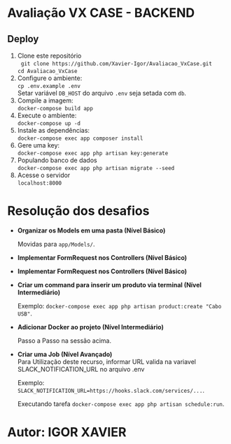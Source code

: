 # Avaliação VX CASE - BACKEND
  
## Deploy

 1. Clone este repositório  
 ` git clone https://github.com/Xavier-Igor/Avaliacao_VxCase.git`  
 `cd Avaliacao_VxCase`  
 2. Configure o ambiente:  
 `cp .env.example .env`  
 Setar variável `DB_HOST` do arquivo `.env` seja setada com `db`.
 3. Compile a imagem:  
 `docker-compose build app`  
 4. Execute o ambiente:  
 `docker-compose up -d`
 5. Instale as dependências:  
 `docker-compose exec app composer install`
 6. Gere uma key:  
 `docker-compose exec app php artisan key:generate`
 8. Populando banco de dados    
 `docker-compose exec app php artisan migrate --seed`  
 7. Acesse o servidor  
 `localhost:8000`  


# Resolução dos desafios

- **Organizar os Models em uma pasta (Nível Básico)**  

    Movidas para `app/Models/`.

- **Implementar FormRequest nos Controllers (Nível Básico)** 

- **Implementar FormRequest nos Controllers (Nível Básico)**   

- **Criar um command para inserir um produto via terminal (Nível Intermediário)**  

	Exemplo: `docker-compose exec app php artisan product:create "Cabo USB"`.

- **Adicionar Docker ao projeto (Nível Intermediário)**  

    Passo a Passo na sessão acima.

- **Criar uma Job (Nível Avançado)**  
    Para Utilização deste recurso, informar URL valida na variavel SLACK_NOTIFICATION_URL no arquivo .env

    Exemplo: `SLACK_NOTIFICATION_URL=https://hooks.slack.com/services/...`.
    
    Executando tarefa `docker-compose exec app php artisan schedule:run`.
    
# Autor: IGOR XAVIER
